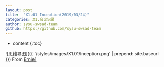 ```yaml
---
layout: post
title:  "X1.01 Inception(2019/03/24)"
categories: X1.会议记录
author: sysu-swsad-team
github: https://github.com/sysu-swsad-team
---
```


* content
{:toc}


![思维导图]({{ '/styles/images/X1.01/Inception.png' | prepend: site.baseurl }})
From <a href="https://github.com/Ernie1" target="_blank">Ernie1</a>